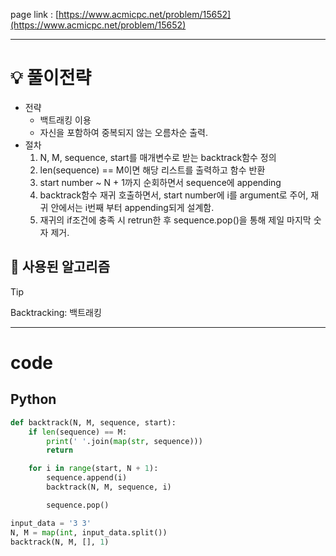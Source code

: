page link : [https://www.acmicpc.net/problem/15652](https://www.acmicpc.net/problem/15652)

---

# 💡 풀이전략

- 전략
    - 백트래킹 이용
    - 자신을 포함하여 중복되지 않는 오름차순 출력.
- 절차
    1. N, M, sequence, start를 매개변수로 받는 backtrack함수 정의
    2. len(sequence) == M이면 해당 리스트를 출력하고 함수 반환
    3. start number ~ N + 1까지 순회하면서 sequence에 appending
    4. backtrack함수 재귀 호출하면서, start number에 i를 argument로 주어, 재귀 안에서는 i번째 부터 appending되게 설계함.
    5. 재귀의 if조건에 충족 시 retrun한 후 sequence.pop()을 통해 제일 마지막 숫자 제거.

## 🎨 사용된 알고리즘

> [!tip]
> Backtracking: 백트래킹

---

# code

## Python

```python
def backtrack(N, M, sequence, start):
    if len(sequence) == M:
        print(' '.join(map(str, sequence)))
        return

    for i in range(start, N + 1):
        sequence.append(i)
        backtrack(N, M, sequence, i)

        sequence.pop()

input_data = '3 3'
N, M = map(int, input_data.split())
backtrack(N, M, [], 1)
```
